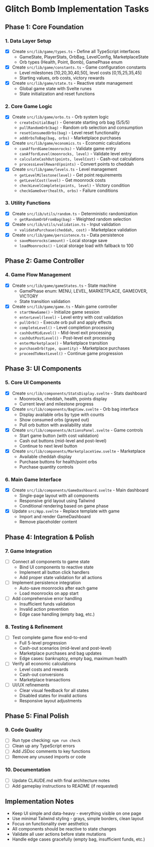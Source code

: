 # Glitch Bomb Implementation Tasks

## Phase 1: Core Foundation

### 1. Data Layer Setup
- [x] Create `src/lib/game/types.ts` - Define all TypeScript interfaces
  - GameState, PlayerStats, OrbBag, LevelConfig, MarketplaceState
  - Orb types (Health, Point, Bomb), GamePhase enum
- [x] Create `src/lib/game/constants.ts` - Game configuration constants
  - Level milestones [10,20,30,40,50], level costs [0,15,25,35,45]
  - Starting values, orb costs, victory rewards
- [x] Create `src/lib/game/state.ts` - Reactive state management
  - Global game state with Svelte runes
  - State initialization and reset functions

### 2. Core Game Logic
- [x] Create `src/lib/game/orbs.ts` - Orb system logic
  - `createInitialBag()` - Generate starting orb bag (5/5/5)
  - `pullRandomOrb(bag)` - Random orb selection and consumption
  - `resetConsumedOrbs(bag)` - Level reset functionality
  - `addOrbsToBag(bag, orbs)` - Marketplace purchases
- [x] Create `src/lib/game/economics.ts` - Economic calculations
  - `canAffordGame(moonrocks)` - Validate game entry
  - `canAffordLevel(moonrocks, level)` - Validate level entry  
  - `calculateCashOut(points, levelCost)` - Cash-out calculations
  - `processLevelReward(points)` - Convert points to cheddah
- [x] Create `src/lib/game/levels.ts` - Level management
  - `getLevelMilestone(level)` - Get point requirements
  - `getLevelCost(level)` - Get moonrock costs
  - `checkLevelComplete(points, level)` - Victory condition
  - `checkGameOver(health, orbs)` - Failure conditions

### 3. Utility Functions  
- [x] Create `src/lib/utils/random.ts` - Deterministic randomization
  - `getRandomOrbFromBag(bag)` - Weighted random selection
- [x] Create `src/lib/utils/validation.ts` - Input validation
  - `validatePurchase(cheddah, cost)` - Marketplace validation
- [x] Create `src/lib/game/persistence.ts` - Data persistence
  - `saveMoonrocks(amount)` - Local storage save
  - `loadMoonrocks()` - Local storage load with fallback to 100

## Phase 2: Game Controller

### 4. Game Flow Management
- [x] Create `src/lib/game/gameStates.ts` - State machine
  - GamePhase enum: MENU, LEVEL, MARKETPLACE, GAMEOVER, VICTORY
  - State transition validation
- [x] Create `src/lib/game/game.ts` - Main game controller
  - `startNewGame()` - Initialize game session
  - `enterLevel(level)` - Level entry with cost validation  
  - `pullOrb()` - Execute orb pull and apply effects
  - `completeLevel()` - Level completion processing
  - `cashOutMidLevel()` - Mid-level exit processing
  - `cashOutPostLevel()` - Post-level exit processing
  - `enterMarketplace()` - Marketplace transition
  - `purchaseOrb(type, quantity)` - Marketplace purchases
  - `proceedToNextLevel()` - Continue game progression

## Phase 3: UI Components

### 5. Core UI Components
- [x] Create `src/lib/components/StatsDisplay.svelte` - Stats dashboard
  - Moonrocks, cheddah, health, points display
  - Current level and milestone progress
- [x] Create `src/lib/components/BagView.svelte` - Orb bag interface
  - Display available orbs by type with counts
  - Show consumed orbs (grayed out)
  - Pull orb button with availability state
- [x] Create `src/lib/components/ActionsPanel.svelte` - Game controls
  - Start game button (with cost validation)
  - Cash out buttons (mid-level and post-level)
  - Continue to next level button
- [x] Create `src/lib/components/MarketplaceView.svelte` - Marketplace
  - Available cheddah display
  - Purchase buttons for health/point orbs
  - Purchase quantity controls

### 6. Main Game Interface
- [x] Create `src/lib/components/GameDashboard.svelte` - Main dashboard
  - Single-page layout with all components
  - Responsive grid layout using Tailwind
  - Conditional rendering based on game phase
- [x] Update `src/App.svelte` - Replace template with game
  - Import and render GameDashboard
  - Remove placeholder content

## Phase 4: Integration & Polish

### 7. Game Integration
- [ ] Connect all components to game state
  - Bind UI components to reactive state
  - Implement all button click handlers
  - Add proper state validation for all actions
- [ ] Implement persistence integration
  - Auto-save moonrocks after each game
  - Load moonrocks on app start
- [ ] Add comprehensive error handling
  - Insufficient funds validation
  - Invalid action prevention
  - Edge case handling (empty bag, etc.)

### 8. Testing & Refinement
- [ ] Test complete game flow end-to-end
  - Full 5-level progression
  - Cash-out scenarios (mid-level and post-level)
  - Marketplace purchases and bag updates
  - Edge cases: bankruptcy, empty bag, maximum health
- [ ] Verify all economic calculations
  - Level costs and rewards
  - Cash-out conversions
  - Marketplace transactions
- [ ] UI/UX refinements
  - Clear visual feedback for all states
  - Disabled states for invalid actions  
  - Responsive layout adjustments

## Phase 5: Final Polish

### 9. Code Quality
- [ ] Run type checking: `npm run check`
- [ ] Clean up any TypeScript errors
- [ ] Add JSDoc comments to key functions
- [ ] Remove any unused imports or code

### 10. Documentation
- [ ] Update CLAUDE.md with final architecture notes
- [ ] Add gameplay instructions to README (if requested)

## Implementation Notes

- Keep UI simple and data-heavy - everything visible on one page
- Use minimal Tailwind styling - grays, simple borders, clean layout
- Focus on functionality over aesthetics
- All components should be reactive to state changes
- Validate all user actions before state mutations
- Handle edge cases gracefully (empty bag, insufficient funds, etc.)